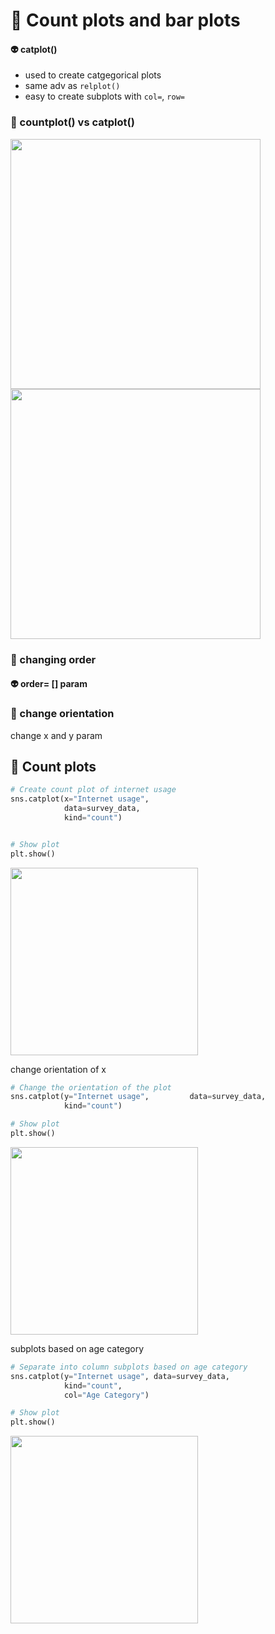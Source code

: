 # 🍎 Count plots and bar plots
#### 👽 catplot()
- used to create catgegorical plots
- same adv as `relplot()`
- easy to create subplots with `col=`, `row=`
### 🏹 countplot() vs catplot()

<img src="https://user-images.githubusercontent.com/51888893/208415955-3b3d7ea7-ec58-4e3b-b4c1-b6547815163a.png" width=400px><img src="https://user-images.githubusercontent.com/51888893/208416026-de38543f-e1a0-48af-b691-77627bf97e9c.png" width=400px>

### 🏹 changing order
#### 👽 order= [] param

### 🏹 change orientation 
change x and y param
## 🦍 Count plots
```py
# Create count plot of internet usage
sns.catplot(x="Internet usage", 
            data=survey_data,
            kind="count")


# Show plot
plt.show()
```
<img src="https://user-images.githubusercontent.com/51888893/208417346-77e6274d-10e1-47df-a8eb-c86f739439fa.png" width=300px>

change orientation of x
```py
# Change the orientation of the plot
sns.catplot(y="Internet usage",         data=survey_data,
            kind="count")

# Show plot
plt.show()
```

<img src="https://user-images.githubusercontent.com/51888893/208417676-7c6ad1ed-5ac2-43f5-a1d4-0030fc042a5f.png" width=300px>

subplots based on age category
```py
# Separate into column subplots based on age category
sns.catplot(y="Internet usage", data=survey_data,
            kind="count",
            col="Age Category")

# Show plot
plt.show()
```

<img src="https://user-images.githubusercontent.com/51888893/208418096-00826ce0-b35a-43d2-b360-574636ed28da.png" width=300px>
